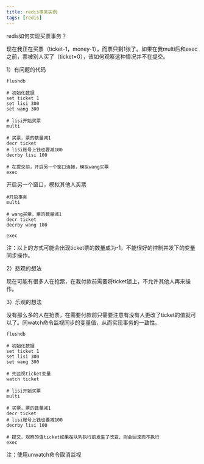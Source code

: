```yaml
---
title: redis事务实例
tags: [redis]
---
```


redis如何实现买票事务？

现在我正在买票（ticket-1，money-1），而票只剩1张了。如果在我multi后和exec之前，票被别人买了（ticket=0），该如何观察这种情况并不在提交。

1）有问题的代码

```
flushdb

# 初始化数据
set ticket 1
set lisi 300
set wang 300

# lisi开始买票
multi

# 买票，票的数量减1
decr ticket
# lisi账号上钱也要减100
decrby lisi 100

# 在提交前，开启另一个窗口连接，模拟wang买票
exec
```

开启另一个窗口，模拟其他人买票

```
#开启事务
multi

# wang买票，票的数量减1
decr ticket
decrby wang 100

exec
```

注：以上的方式可能会出现ticket票的数量成为-1，不能很好的控制并发下的变量同步操作。

2）悲观的想法

现在可能有很多人在抢票，在我付款前需要将ticket锁上，不允许其他人再来操作。

3）乐观的想法

没有那么多的人在抢票，在需要付款前只需要注意有没有人更改了ticket的值就可以了。同watch命令监视同步的变量值，从而实现事务的一致性。

```
flushdb

# 初始化数据
set ticket 1
set lisi 300
set wang 300

# 先监视ticket变量
watch ticket

# lisi开始买票
multi

# 买票，票的数量减1
decr ticket
# lisi账号上钱也要减100
decrby lisi 100

# 提交，观察的值ticket如果在队列执行前发生了改变，则会回滚而不执行
exec
```

注：使用unwatch命令取消监视